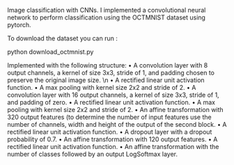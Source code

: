 Image classification with CNNs. I implemented a convolutional neural network to perform classification using the OCTMNIST dataset using pytorch.

To download the dataset you can run : 

python download_octmnist.py

Implemented with the following structure:
    • A convolution layer with 8 output channels, a kernel of size 3x3, stride of 1, and padding chosen to preserve the original image size. \n
    • A rectified linear unit activation function.
    • A max pooling with kernel size 2x2 and stride of 2.
    • A convolution layer with 16 output channels, a kernel of size 3x3, stride of 1, and padding of zero.
    • A rectified linear unit activation function.
    • A max pooling with kernel size 2x2 and stride of 2.
    • An affine transformation with 320 output features (to determine the number of input features use the number of channels, width and height of the output of the second block.
    • A rectified linear unit activation function.
    • A dropout layer with a dropout probability of 0.7.
    • An affine transformation with 120 output features.
    • A rectified linear unit activation function.
    • An affine transformation with the number of classes followed by an output LogSoftmax layer.
